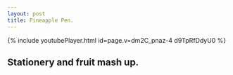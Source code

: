 ```yaml
---
layout: post
title: Pineapple Pen. 
---
```

{% include youtubePlayer.html id=page.v=dm2C_pnaz-4 d9TpRfDdyU0 %}

Stationery and fruit mash up.
---
